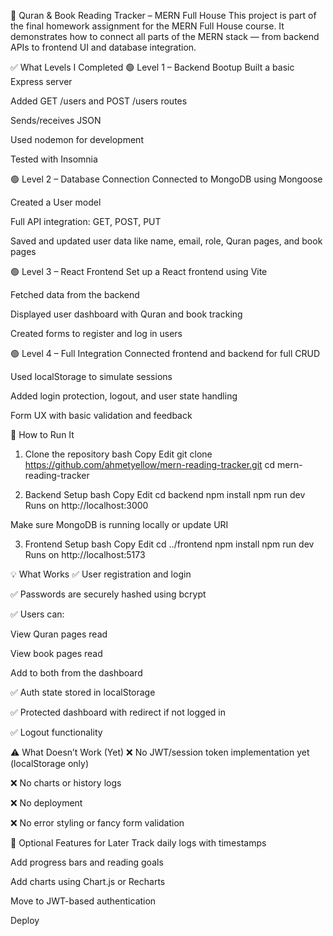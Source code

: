 📖 Quran & Book Reading Tracker – MERN Full House
This project is part of the final homework assignment for the MERN Full House course. It demonstrates how to connect all parts of the MERN stack — from backend APIs to frontend UI and database integration.

✅ What Levels I Completed
🟢 Level 1 – Backend Bootup
Built a basic Express server

Added GET /users and POST /users routes

Sends/receives JSON

Used nodemon for development

Tested with Insomnia

🟢 Level 2 – Database Connection
Connected to MongoDB using Mongoose

Created a User model

Full API integration: GET, POST, PUT

Saved and updated user data like name, email, role, Quran pages, and book pages

🟢 Level 3 – React Frontend
Set up a React frontend using Vite

Fetched data from the backend

Displayed user dashboard with Quran and book tracking

Created forms to register and log in users

🟢 Level 4 – Full Integration
Connected frontend and backend for full CRUD

Used localStorage to simulate sessions

Added login protection, logout, and user state handling

Form UX with basic validation and feedback

🚀 How to Run It
1. Clone the repository
bash
Copy
Edit
git clone https://github.com/ahmetyellow/mern-reading-tracker.git
cd mern-reading-tracker

2. Backend Setup
bash
Copy
Edit
cd backend
npm install
npm run dev
Runs on http://localhost:3000

Make sure MongoDB is running locally or update URI

3. Frontend Setup
bash
Copy
Edit
cd ../frontend
npm install
npm run dev
Runs on http://localhost:5173

💡 What Works
✅ User registration and login

✅ Passwords are securely hashed using bcrypt

✅ Users can:

View Quran pages read

View book pages read

Add to both from the dashboard

✅ Auth state stored in localStorage

✅ Protected dashboard with redirect if not logged in

✅ Logout functionality

⚠️ What Doesn’t Work (Yet)
❌ No JWT/session token implementation yet (localStorage only)

❌ No charts or history logs

❌ No deployment 

❌ No error styling or fancy form validation

🧩 Optional Features for Later
Track daily logs with timestamps

Add progress bars and reading goals

Add charts using Chart.js or Recharts

Move to JWT-based authentication

Deploy 